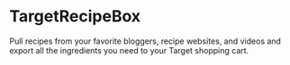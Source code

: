 # TargetRecipeBox
Pull recipes from your favorite bloggers, recipe websites, and videos and export all the ingredients you need to your Target shopping cart.
